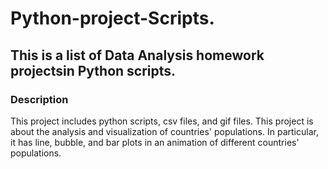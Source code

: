 # Python-project-Scripts.

## This is a list of Data Analysis homework projectsin  Python scripts.

### Description

This project includes python scripts, csv files, and gif files. This project is about the analysis and visualization of countries' populations. In particular, it has line, bubble, and bar plots in an animation of different countries' populations. 




